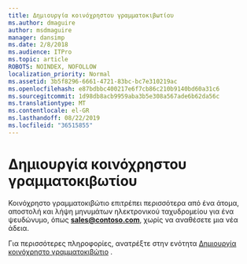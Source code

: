 ```yaml
---
title: Δημιουργία κοινόχρηστου γραμματοκιβωτίου
ms.author: dmaguire
author: msdmaguire
manager: dansimp
ms.date: 2/8/2018
ms.audience: ITPro
ms.topic: article
ROBOTS: NOINDEX, NOFOLLOW
localization_priority: Normal
ms.assetid: 3b5f8296-6661-4721-83bc-bc7e310219ac
ms.openlocfilehash: e87bdbbc400217e6f7cb86c210b9140bd60a31c6
ms.sourcegitcommit: 1d98db8acb9959aba3b5e308a567ade6b62da56c
ms.translationtype: MT
ms.contentlocale: el-GR
ms.lasthandoff: 08/22/2019
ms.locfileid: "36515855"
---
```

# <a name="create-a-shared-mailbox"></a>Δημιουργία κοινόχρηστου γραμματοκιβωτίου

Κοινόχρηστο γραμματοκιβώτιο επιτρέπει περισσότερα από ένα άτομα, αποστολή και λήψη μηνυμάτων ηλεκτρονικού ταχυδρομείου για ένα ψευδώνυμο, όπως **sales@contoso.com**, χωρίς να αναθέσετε μια νέα άδεια.
  
Για περισσότερες πληροφορίες, ανατρέξτε στην ενότητα [Δημιουργία κοινόχρηστο γραμματοκιβώτιο](https://support.office.com/client/871a246d-3acd-4bba-948e-5de8be0544c9) . 
  

